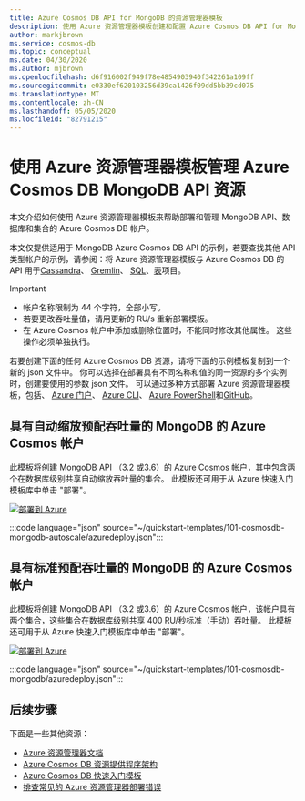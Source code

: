 ```yaml
---
title: Azure Cosmos DB API for MongoDB 的资源管理器模板
description: 使用 Azure 资源管理器模板创建和配置 Azure Cosmos DB API for MongoDB。
author: markjbrown
ms.service: cosmos-db
ms.topic: conceptual
ms.date: 04/30/2020
ms.author: mjbrown
ms.openlocfilehash: d6f916002f949f78e4854903940f342261a109ff
ms.sourcegitcommit: e0330ef620103256d39ca1426f09dd5bb39cd075
ms.translationtype: MT
ms.contentlocale: zh-CN
ms.lasthandoff: 05/05/2020
ms.locfileid: "82791215"
---
```

# <a name="manage-azure-cosmos-db-mongodb-api-resources-using-azure-resource-manager-templates"></a>使用 Azure 资源管理器模板管理 Azure Cosmos DB MongoDB API 资源

本文介绍如何使用 Azure 资源管理器模板来帮助部署和管理 MongoDB API、数据库和集合的 Azure Cosmos DB 帐户。

本文仅提供适用于 MongoDB Azure Cosmos DB API 的示例，若要查找其他 API 类型帐户的示例，请参阅：将 Azure 资源管理器模板与 Azure Cosmos DB 的 API 用于[Cassandra](manage-cassandra-with-resource-manager.md)、 [Gremlin](manage-gremlin-with-resource-manager.md)、 [SQL](manage-sql-with-resource-manager.md)、[表](manage-table-with-resource-manager.md)项目。

> [!IMPORTANT]
>
> * 帐户名称限制为 44 个字符，全部小写。
> * 若要更改吞吐量值，请用更新的 RU/s 重新部署模板。
> * 在 Azure Cosmos 帐户中添加或删除位置时，不能同时修改其他属性。 这些操作必须单独执行。

若要创建下面的任何 Azure Cosmos DB 资源，请将下面的示例模板复制到一个新的 json 文件中。 你可以选择在部署具有不同名称和值的同一资源的多个实例时，创建要使用的参数 json 文件。 可以通过多种方式部署 Azure 资源管理器模板，包括、 [Azure 门户](../azure-resource-manager/templates/deploy-portal.md)、 [Azure CLI](../azure-resource-manager/templates/deploy-cli.md)、 [Azure PowerShell](../azure-resource-manager/templates/deploy-powershell.md)和[GitHub](../azure-resource-manager/templates/deploy-to-azure-button.md)。

<a id="create-autoscale"></a>

## <a name="azure-cosmos-account-for-mongodb-with-autoscale-provisioned-throughput"></a>具有自动缩放预配吞吐量的 MongoDB 的 Azure Cosmos 帐户

此模板将创建 MongoDB API （3.2 或3.6）的 Azure Cosmos 帐户，其中包含两个在数据库级别共享自动缩放吞吐量的集合。 此模板还可用于从 Azure 快速入门模板库中单击 "部署"。

[![部署到 Azure](https://aka.ms/deploytoazurebutton)](https://portal.azure.com/#create/Microsoft.Template/uri/https%3A%2F%2Fraw.githubusercontent.com%2FAzure%2Fazure-quickstart-templates%2Fmaster%2F101-cosmosdb-mongodb-autoscale%2Fazuredeploy.json)

:::code language="json" source="~/quickstart-templates/101-cosmosdb-mongodb-autoscale/azuredeploy.json":::

<a id="create-manual"></a>

## <a name="azure-cosmos-account-for-mongodb-with-standard-provisioned-throughput"></a>具有标准预配吞吐量的 MongoDB 的 Azure Cosmos 帐户

此模板将创建 MongoDB API （3.2 或3.6）的 Azure Cosmos 帐户，该帐户具有两个集合，这些集合在数据库级别共享 400 RU/秒标准（手动）吞吐量。 此模板还可用于从 Azure 快速入门模板库中单击 "部署"。

[![部署到 Azure](https://aka.ms/deploytoazurebutton)](https://portal.azure.com/#create/Microsoft.Template/uri/https%3A%2F%2Fraw.githubusercontent.com%2FAzure%2Fazure-quickstart-templates%2Fmaster%2F101-cosmosdb-mongodb%2Fazuredeploy.json)

:::code language="json" source="~/quickstart-templates/101-cosmosdb-mongodb/azuredeploy.json":::

## <a name="next-steps"></a>后续步骤

下面是一些其他资源：

* [Azure 资源管理器文档](/azure/azure-resource-manager/)
* [Azure Cosmos DB 资源提供程序架构](/azure/templates/microsoft.documentdb/allversions)
* [Azure Cosmos DB 快速入门模板](https://azure.microsoft.com/resources/templates/?resourceType=Microsoft.DocumentDB&pageNumber=1&sort=Popular)
* [排查常见的 Azure 资源管理器部署错误](../azure-resource-manager/templates/common-deployment-errors.md)
